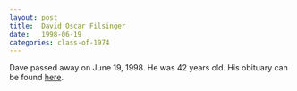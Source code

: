 ```yaml
---
layout: post
title:  David Oscar Filsinger
date:   1998-06-19
categories: class-of-1974
---
```

Dave passed away on June 19, 1998. He was 42 years old. His obituary can be found [here](http://tinyurl.com/nlprucw).
